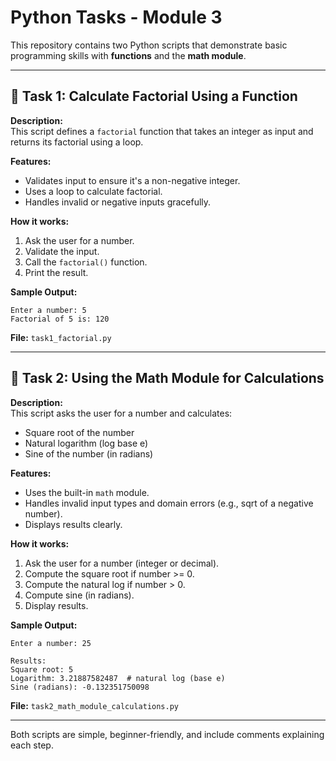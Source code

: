 # Python Tasks - Module 3

This repository contains two Python scripts that demonstrate basic programming skills with **functions** and the **math module**.

---

## 📘 Task 1: Calculate Factorial Using a Function

**Description:**  
This script defines a `factorial` function that takes an integer as input and returns its factorial using a loop.

**Features:**
- Validates input to ensure it's a non-negative integer.
- Uses a loop to calculate factorial.
- Handles invalid or negative inputs gracefully.

**How it works:**
1. Ask the user for a number.
2. Validate the input.
3. Call the `factorial()` function.
4. Print the result.

**Sample Output:**
```
Enter a number: 5
Factorial of 5 is: 120
```

**File:** `task1_factorial.py`

---

## 📘 Task 2: Using the Math Module for Calculations

**Description:**  
This script asks the user for a number and calculates:
- Square root of the number
- Natural logarithm (log base e)
- Sine of the number (in radians)

**Features:**
- Uses the built-in `math` module.
- Handles invalid input types and domain errors (e.g., sqrt of a negative number).
- Displays results clearly.

**How it works:**
1. Ask the user for a number (integer or decimal).
2. Compute the square root if number >= 0.
3. Compute the natural log if number > 0.
4. Compute sine (in radians).
5. Display results.

**Sample Output:**
```
Enter a number: 25

Results:
Square root: 5
Logarithm: 3.21887582487  # natural log (base e)
Sine (radians): -0.132351750098
```

**File:** `task2_math_module_calculations.py`

---

Both scripts are simple, beginner-friendly, and include comments explaining each step.
